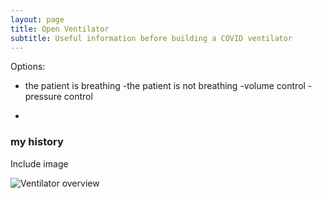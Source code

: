 ```yaml
---
layout: page
title: Open Ventilator
subtitle: Useful information before building a COVID ventilator
---
```


Options: 
- the patient is breathing
-the patient is not breathing
  -volume control
  -pressure control

- 

### my history
Include image 

![Ventilator overview](reka-berci-hajnovics.github.io/ventilator.jpg)

